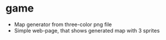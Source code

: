 game
====

- Map generator from three-color png file
- Simple web-page, that shows generated map with 3 sprites
